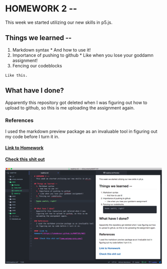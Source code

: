 # HOMEWORK 2 --
  This week we started utilizing our new skills in p5.js.

## Things we learned --
  1. Markdown syntax
    * And how to use it!
  2. Importance of pushing to github
    * Like when you lose your goddamn assignment!
  3. Fencing our codeblocks
  ```
  Like this.
  ```

## What have I done?
  Apparently this repository got deleted when I was figuring out how to upload to github, so this is me uploading the assignment again.

### References
  I used the markdown preview package as an invaluable tool in figuring out my code before I turn it in.

#### [Link to Homework](https://lukedevour.github.io/MART191/HW2)

#### [Check this shit out](www.wutang-corp.com/)

![Screenshot](https://github.com/lukedevour/MART191/blob/79c0d79ad68daa06952cceec7845abdb36b4dcf4/HW2/screenshot.png)
